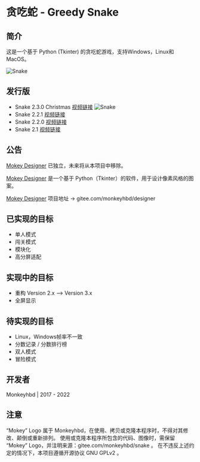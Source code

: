 # **贪吃蛇 - Greedy Snake**


## 简介

这是一个基于 Python (Tkinter) 的贪吃蛇游戏，支持Windows，Linux和MacOS。

![Snake](http://monkeyhbd.gitee.io/mokey-land/Data/Snake.png "Snake")

## 发行版

- Snake 2.3.0 Christmas [视频链接](https://share.plvideo.cn/front/video/preview?vid=0826dfb910cddb69a7b7b3b9d0da48d7_0)
![Snake](http://monkeyhbd.gitee.io/mokey-land/Data/SnakeChristmas.jpg "Snake Christmas")
- Snake 2.2.1 [视频链接](https://share.plvideo.cn/front/video/preview?vid=0826dfb910a4b4e2783bd7767b09f5fc_0)
- Snake 2.2.0 [视频链接](https://share.plvideo.cn/front/video/preview?vid=0826dfb91093f4189847f69f6be5fd88_0)
- Snake 2.1 [视频链接](https://share.plvideo.cn/front/video/preview?vid=0826dfb9105d3ca2e6f765229832e407_0)

## 公告

[Mokey Designer](https://gitee.com/monkeyhbd/designer) 已独立，未来将从本项目中移除。

[Mokey Designer](https://gitee.com/monkeyhbd/designer) 是一个基于 Python（Tkinter）的软件，用于设计像素风格的图案。

[Mokey Designer](https://gitee.com/monkeyhbd/designer) 项目地址 -> gitee.com/monkeyhbd/designer

## 已实现的目标

- 单人模式
- 闯关模式
- 模块化
- 高分屏适配

## 实现中的目标

- 重构 Version 2.x --> Version 3.x
- 全屏显示

## 待实现的目标

- Linux，Windows帧率不一致
- 分数记录 / 分数排行榜
- 双人模式
- 冒险模式

## 开发者

Monkeyhbd | 2017 - 2022

## 注意

“Mokey” Logo 属于 Monkeyhbd，在使用、拷贝或克隆本程序时，不得对其修改、颠倒或重新排列。
使用或克隆本程序所包含的代码、图像时，需保留 “Mokey” Logo，并注明来源：gitee.com/monkeyhbd/snake 。
在不违反上述约定的情况下，本项目遵循开源协议 GNU GPLv2 。